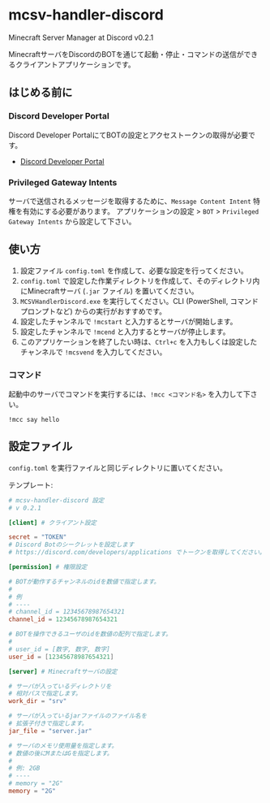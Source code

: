 # mcsv-handler-discord
Minecraft Server Manager at Discord v0.2.1

MinecraftサーバをDiscordのBOTを通じて起動・停止・コマンドの送信ができるクライアントアプリケーションです。

## はじめる前に
### Discord Developer Portal
Discord Developer PortalにてBOTの設定とアクセストークンの取得が必要です。
- [Discord Developer Portal](https://discord.com/developers/applications)

### Privileged Gateway Intents
サーバで送信されるメッセージを取得するために、`Message Content Intent` 特権を有効にする必要があります。
アプリケーションの設定 > `BOT` > `Privileged Gateway Intents` から設定して下さい。

## 使い方
1. 設定ファイル `config.toml` を作成して、必要な設定を行ってください。
2. `config.toml` で設定した作業ディレクトリを作成して、そのディレクトリ内にMinecraftサーバ (`.jar` ファイル) を置いてください。
2. `MCSVHandlerDiscord.exe` を実行してください。CLI (PowerShell, コマンドプロンプトなど) からの実行がおすすめです。
3. 設定したチャンネルで `!mcstart` と入力するとサーバが開始します。
4. 設定したチャンネルで `!mcend` と入力するとサーバが停止します。
5. このアプリケーションを終了したい時は、`Ctrl+c` を入力もしくは設定したチャンネルで `!mcsvend` を入力してください。

### コマンド
起動中のサーバでコマンドを実行するには、`!mcc <コマンド名>` を入力して下さい。
```
!mcc say hello
```

## 設定ファイル
`config.toml` を実行ファイルと同じディレクトリに置いてください。

テンプレート:
```toml
# mcsv-handler-discord 設定
# v 0.2.1

[client] # クライアント設定

secret = "TOKEN"
# Discord Botのシークレットを設定します
# https://discord.com/developers/applications でトークンを取得してください。

[permission] # 権限設定

# BOTが動作するチャンネルのidを数値で指定します。
#
# 例
# ----
# channel_id = 12345678987654321
channel_id = 12345678987654321

# BOTを操作できるユーザのidを数値の配列で指定します。
#
# user_id = [数字, 数字, 数字]
user_id = [12345678987654321]

[server] # Minecraftサーバの設定

# サーバが入っているディレクトリを
# 相対パスで指定します。
work_dir = "srv"

# サーバが入っているjarファイルのファイル名を
# 拡張子付きで指定します。
jar_file = "server.jar"

# サーバのメモリ使用量を指定します。
# 数値の後にMまたはGを指定します。
#
# 例: 2GB
# ----
# memory = "2G"
memory = "2G"

```
